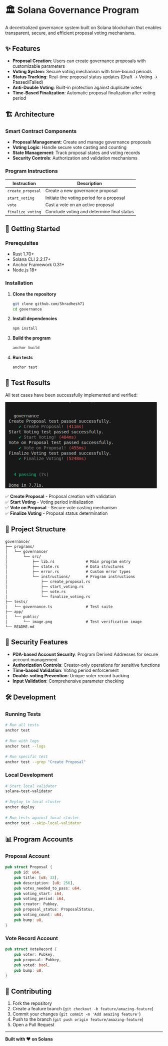 # 🏛️ Solana Governance Program

A decentralized governance system built on Solana blockchain that enables transparent, secure, and efficient proposal voting mechanisms.

## ✨ Features

- **Proposal Creation**: Users can create governance proposals with customizable parameters
- **Voting System**: Secure voting mechanism with time-bound periods
- **Status Tracking**: Real-time proposal status updates (Draft → Voting → Passed/Failed)
- **Anti-Double Voting**: Built-in protection against duplicate votes
- **Time-Based Finalization**: Automatic proposal finalization after voting period

## 🏗️ Architecture

### Smart Contract Components

- **Proposal Management**: Create and manage governance proposals
- **Voting Logic**: Handle secure vote casting and counting
- **State Management**: Track proposal states and voting records
- **Security Controls**: Authorization and validation mechanisms

### Program Instructions

| Instruction | Description |
|-------------|-------------|
| `create_proposal` | Create a new governance proposal |
| `start_voting` | Initiate the voting period for a proposal |
| `vote` | Cast a vote on an active proposal |
| `finalize_voting` | Conclude voting and determine final status |

## 🚀 Getting Started

### Prerequisites

- Rust 1.70+
- Solana CLI 2.2.17+
- Anchor Framework 0.31+
- Node.js 18+

### Installation

1. **Clone the repository**
   ```bash
   git clone github.com/Shradhesh71
   cd governance
   ```

2. **Install dependencies**
   ```bash
   npm install
   ```

3. **Build the program**
   ```bash
   anchor build
   ```

4. **Run tests**
   ```bash
   anchor test
   ```

## 🧪 Test Results

All test cases have been successfully implemented and verified:

![Test Results](app/public/image.png)

✅ **Create Proposal** - Proposal creation with validation  
✅ **Start Voting** - Voting period initialization  
✅ **Vote on Proposal** - Secure vote casting mechanism  
✅ **Finalize Voting** - Proposal status determination  

## 📁 Project Structure

```
governance/
├── programs/
│   └── governance/
│       └── src/
│           ├── lib.rs              # Main program entry
│           ├── state.rs            # Data structures
│           ├── error.rs            # Custom error types
│           └── instructions/       # Program instructions
│               ├── create_proposal.rs
│               ├── start_voting.rs
│               ├── vote.rs
│               └── finalize_voting.rs
├── tests/
│   └── governance.ts               # Test suite
├── app/
│   └── public/
│       └── image.png               # Test verification image
└── README.md
```

## 🔐 Security Features

- **PDA-based Account Security**: Program Derived Addresses for secure account management
- **Authorization Controls**: Creator-only operations for sensitive functions
- **Time-based Validation**: Voting period enforcement
- **Double-voting Prevention**: Unique voter record tracking
- **Input Validation**: Comprehensive parameter checking

## 🛠️ Development

### Running Tests

```bash
# Run all tests
anchor test

# Run with logs
anchor test --logs

# Run specific test
anchor test --grep "Create Proposal"
```

### Local Development

```bash
# Start local validator
solana-test-validator

# Deploy to local cluster
anchor deploy

# Run tests against local cluster
anchor test --skip-local-validator
```

## 📊 Program Accounts

### Proposal Account
```rust
pub struct Proposal {
    pub id: u64,
    pub title: [u8; 32],
    pub description: [u8; 256],
    pub votes_needed_to_pass: u64,
    pub voting_start: i64,
    pub voting_period: i64,
    pub creator: Pubkey,
    pub proposal_status: ProposalStatus,
    pub voting_count: u64,
    pub bump: u8,
}
```

### Vote Record Account
```rust
pub struct VoteRecord {
    pub voter: Pubkey,
    pub proposal: Pubkey,
    pub voted: bool,
    pub bump: u8,
}
```

## 🤝 Contributing

1. Fork the repository
2. Create a feature branch (`git checkout -b feature/amazing-feature`)
3. Commit your changes (`git commit -m 'Add amazing feature'`)
4. Push to the branch (`git push origin feature/amazing-feature`)
5. Open a Pull Request

---

**Built with ❤️ on Solana**